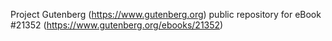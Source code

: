 Project Gutenberg (https://www.gutenberg.org) public repository for eBook #21352 (https://www.gutenberg.org/ebooks/21352)
